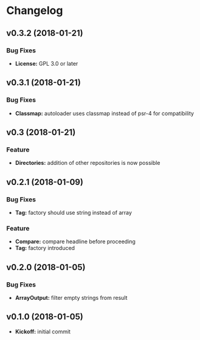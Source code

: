 # Changelog

## v0.3.2 (2018-01-21)

### Bug Fixes

* **License:** GPL 3.0 or later

## v0.3.1 (2018-01-21)

### Bug Fixes

* **Classmap:** autoloader uses classmap instead of psr-4 for compatibility

## v0.3 (2018-01-21)

### Feature

* **Directories:** addition of  other repositories is now possible

## v0.2.1 (2018-01-09)

### Bug Fixes

* **Tag:** factory should use string instead of array

### Feature

* **Compare:** compare headline before proceeding
* **Tag:** factory introduced

## v0.2.0 (2018-01-05)

### Bug Fixes

* **ArrayOutput:** filter empty strings from result

## v0.1.0 (2018-01-05)

* **Kickoff:** initial commit
